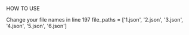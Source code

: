 HOW TO USE

Change your file names in line 197
file_paths = ['1.json', '2.json', '3.json', '4.json', '5.json', '6.json'] 

